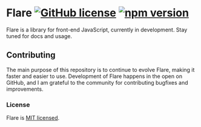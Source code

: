# Flare [![GitHub license](https://img.shields.io/badge/license-MIT-blue.svg)](https://github.com/exactchange/flare/blob/master/LICENSE) [![npm version](https://img.shields.io/badge/npm-v0.0.3-brightgreen)](https://www.npmjs.com/package/flare-frontend)

Flare is a library for front-end JavaScript, currently in development. Stay tuned for docs and usage.

## Contributing

The main purpose of this repository is to continue to evolve Flare, making it faster and easier to use. Development of Flare happens in the open on GitHub, and I am grateful to the community for contributing bugfixes and improvements.

### License

Flare is [MIT licensed](./LICENSE).
